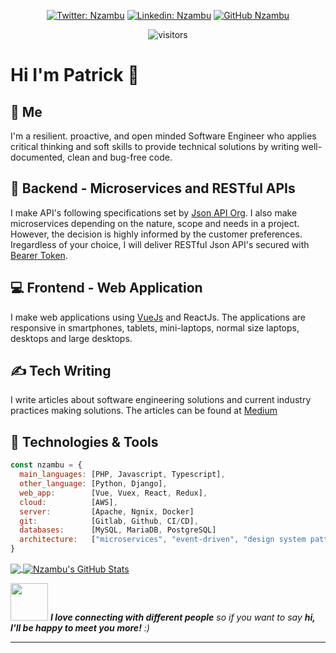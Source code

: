 <div align="center">

[![Twitter: Nzambu](https://img.shields.io/twitter/follow/Nzambu?style=social)](https://twitter.com/Nzambu)
[![Linkedin: Nzambu](https://img.shields.io/badge/-nzambu-blue?style=flat-square&logo=Linkedin&logoColor=white&link=https://www.linkedin.com/in/nzambu/)](https://www.linkedin.com/in/nzambu/)
[![GitHub Nzambu](https://img.shields.io/github/followers/nzambu?label=follow&style=social)](https://github.com/Nzambu)

![visitors](https://visitor-badge.glitch.me/badge?page_id=Nzambu.visitor-badge)

</div>

# Hi I'm Patrick :wave:

## :man: Me

I'm a resilient. proactive, and open minded Software Engineer who applies critical thinking and soft skills to provide technical solutions by writing well-documented, clean and bug-free code.

## :floppy_disk: Backend - Microservices and RESTful APIs

I make API's following specifications set by [Json API Org](https://jsonapi.org/). I also make microservices depending on the nature, scope and needs in a project. However, the decision is highly
informed by the customer preferences. Iregardless of your choice, I will deliver RESTful Json API's secured with [Bearer Token](https://github.com/Nzambu/Laravel-with-JWT-token-and-Scribe-documentation/tree/master).

## :computer: Frontend - Web Application

I make web applications using [VueJs](https://github.com/Nzambu/fintech/tree/main/vue) and ReactJs. The applications are responsive in smartphones, tablets, mini-laptops, normal size laptops, desktops and large desktops.

## &#x270d; Tech Writing

I write articles about software engineering solutions and current industry practices making solutions. The articles can be found at [Medium](https://medium.com/@patricknzambu)

## 🔧 Technologies & Tools

```javascript
const nzambu = {
  main_languages: [PHP, Javascript, Typescript],
  other_language: [Python, Django],
  web_app:        [Vue, Vuex, React, Redux],
  cloud:          [AWS],
  server:         [Apache, Ngnix, Docker]
  git:            [Gitlab, Github, CI/CD],
  databases:      [MySQL, MariaDB, PostgreSQL]
  architecture:   ["microservices", "event-driven", "design system pattern", "mvc"],
}
```

<a href="https://github.com/Nzambu/Nzambu">
  <img align="center" src="https://github-readme-stats.vercel.app/api/top-langs/?username=Nzambu&hide=css,html,tex&theme=merko&langs_count=3" />
</a>
<a href="https://github.com/Nzambu/Nzambu">
  <img align="center" src="https://github-readme-stats.vercel.app/api?username=Nzambu&show_icons=true&theme=merko&line_height=27&count_private=true" alt="Nzambu's GitHub Stats" />
</a>

<img src="https://media.giphy.com/media/LnQjpWaON8nhr21vNW/giphy.gif" width="60"> <em><b>I love connecting with different people</b> so if you want to say <b>hi, I'll be happy to meet you more!</b> :)</em>

---